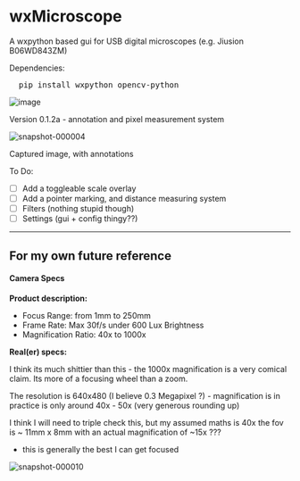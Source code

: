 # wxMicroscope
A wxpython based gui for USB digital microscopes (e.g. Jiusion B06WD843ZM)

Dependencies:

<pre>  pip install wxpython opencv-python </pre>

![image](https://github.com/user-attachments/assets/3893ca3f-d2c7-4558-8a28-9a350cc0cf92)

Version 0.1.2a - annotation and pixel measurement system

![snapshot-000004](https://github.com/user-attachments/assets/99fdd816-b9cf-4cbd-8ec6-d48b4462da5e)

Captured image, with annotations


To Do:
- [ ] Add a toggleable scale overlay
- [ ] Add a pointer marking, and distance measuring system
- [ ] Filters (nothing stupid though)
- [ ] Settings (gui + config thingy??)

____

## For my own future reference

#### Camera Specs

<b>Product description:</b> 

- Focus Range: from 1mm to 250mm
- Frame Rate: Max 30f/s under 600 Lux Brightness
- Magnification Ratio: 40x to 1000x

<b>Real(er) specs:</b>

I think its much shittier than this - the 1000x magnification is a very comical claim. Its more of a focusing wheel than a zoom.

The resolution is 640x480 (I believe 0.3 Megapixel ?) - magnification is in practice is only around 40x - 50x (very generous rounding up)

I think I will need to triple check this, but my assumed maths is 40x the fov is ~ 11mm x 8mm with an actual magnification of ~15x ???



- this is generally the best I can get focused

![snapshot-000010](https://github.com/user-attachments/assets/057d7ee1-46bd-435e-9d6a-e0c04d46cbaf)
